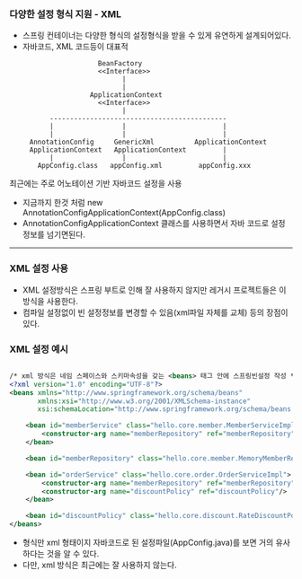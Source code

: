 ### 다양한 설정 형식 지원 - XML
* 스프링 컨테이너는 다양한 형식의 설정형식을 받을 수 있게 유연하게 설계되어있다.
* 자바코드, XML 코드등이 대표적

```
                      BeanFactory
                      <<Interface>>
                            |
                            |
                    ApplicationContext
                      <<Interface>>
                            |
          --------------------------------------------
          |                 |                        |             
          |                 |                        |
     AnnotationConfig     GenericXml          ApplicationContext
     ApplicationContext   ApplicationContext         |    
          |                 |                        |
       AppConfig.class   appConfig.xml         appConfig.xxx

```

최근에는 주로 어노테이션 기반 자바코드 설정을 사용
* 지금까지 한것 처럼 new AnnotationConfigApplicationContext(AppConfig.class)
* AnnotationConfigApplicationContext 클래스를 사용하면서 자바 코드로 설정정보를 넘기면된다.

----

### XML 설정 사용
* XML 설정방식은 스프링 부트로 인해 잘 사용하지 않지만 레거시 프로젝트들은 이 방식을 사용한다.
* 컴파일 설정없이 빈 설정정보를 변경할 수 있음(xml파일 자체를 교체) 등의 장점이 있다.

### XML 설정 예시

``` xml

/* xml 방식은 네임 스페이스와 스키마속성을 갖는 <beans> 태그 안에 스프링빈설정 작성 */
<?xml version="1.0" encoding="UTF-8"?>
<beans xmlns="http://www.springframework.org/schema/beans"
       xmlns:xsi="http://www.w3.org/2001/XMLSchema-instance"
       xsi:schemaLocation="http://www.springframework.org/schema/beans http://www.springframework.org/schema/beans/spring-beans.xsd">

    <bean id="memberService" class="hello.core.member.MemberServiceImpl">
        <constructor-arg name="memberRepository" ref="memberRepository"/>
    </bean>

    <bean id="memberRepository" class="hello.core.member.MemoryMemberRepository"/>

    <bean id="orderService" class="hello.core.order.OrderServiceImpl">
        <constructor-arg name="memberRepository" ref="memberRepository"/>
        <constructor-arg name="discountPolicy" ref="discountPolicy"/>
    </bean>

    <bean id="discountPolicy" class="hello.core.discount.RateDiscountPolicy"/>
</beans>

```

* 형식만 xml 형태이지 자바코드로 된 설정파일(AppConfig.java)를 보면 거의 유사하다는 것을 알 수 있다.
* 다만, xml 방식은 최근에는 잘 사용하지 않는다.

